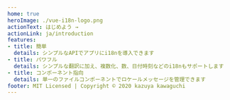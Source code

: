 ```yaml
---
home: true
heroImage: ./vue-i18n-logo.png
actionText: はじめよう →
actionLink: ja/introduction
features:
- title: 簡単
  details: シンプルなAPIでアプリにi18nを導入できます
- title: パワフル
  details: シンプルな翻訳に加え、複数化、数、日付時刻などのi18nもサポートします
- title: コンポーネント指向
  details: 単一のファイルコンポーネントでロケールメッセージを管理できます
footer: MIT Licensed | Copyright © 2020 kazuya kawaguchi
---
```

